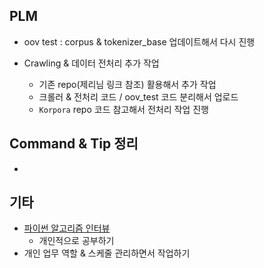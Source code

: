 ## PLM

- oov test : corpus & tokenizer_base 업데이트해서 다시 진행 

- Crawling & 데이터 전처리 추가 작업
  - 기존 repo(제리님 링크 참조) 활용해서 추가 작업
  - 크롤러 & 전처리 코드 / oov_test 코드 분리해서 업로드
  - `Korpora` repo 코드 참고해서 전처리 작업 진행




## Command & Tip 정리

- 




## 기타

- [파이썬 알고리즘 인터뷰](https://github.com/onlybooks/algorithm-interview)
  - 개인적으로 공부하기
- 개인 업무 역할 & 스케줄 관리하면서 작업하기
